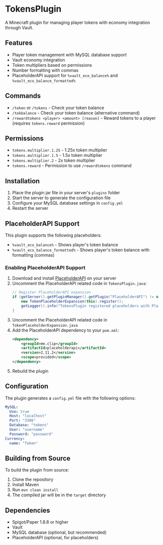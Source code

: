 # TokensPlugin

A Minecraft plugin for managing player tokens with economy integration through Vault.

## Features

- Player token management with MySQL database support
- Vault economy integration
- Token multipliers based on permissions
- Number formatting with commas
- PlaceholderAPI support for `%vault_eco_balance%` and `%vault_eco_balance_formatted%`

## Commands

- `/token` or `/tokens` - Check your token balance
- `/tokbalance` - Check your token balance (alternative command)
- `/rewardtokens <player> <amount> [reason]` - Reward tokens to a player (requires `tokens.reward` permission)

## Permissions

- `tokens.multiplier.1.25` - 1.25x token multiplier
- `tokens.multiplier.1.5` - 1.5x token multiplier
- `tokens.multiplier.2` - 2x token multiplier
- `tokens.reward` - Permission to use `/rewardtokens` command

## Installation

1. Place the plugin jar file in your server's `plugins` folder
2. Start the server to generate the configuration file
3. Configure your MySQL database settings in `config.yml`
4. Restart the server

## PlaceholderAPI Support

This plugin supports the following placeholders:
- `%vault_eco_balance%` - Shows player's token balance
- `%vault_eco_balance_formatted%` - Shows player's token balance with formatting (commas)

### Enabling PlaceholderAPI Support

1. Download and install [PlaceholderAPI](https://www.spigotmc.org/resources/placeholderapi.6245/) on your server
2. Uncomment the PlaceholderAPI related code in `TokensPlugin.java`:
   ```java
   // Register PlaceholderAPI expansion
   if (getServer().getPluginManager().getPlugin("PlaceholderAPI") != null) {
       new TokenPlaceholderExpansion(this).register();
       getLogger().info("TokensPlugin registered placeholders with PlaceholderAPI.");
   }
   ```
3. Uncomment the PlaceholderAPI related code in `TokenPlaceholderExpansion.java`
4. Add the PlaceholderAPI dependency to your `pom.xml`:
   ```xml
   <dependency>
       <groupId>me.clip</groupId>
       <artifactId>placeholderapi</artifactId>
       <version>2.11.2</version>
       <scope>provided</scope>
   </dependency>
   ```
5. Rebuild the plugin

## Configuration

The plugin generates a `config.yml` file with the following options:

```yaml
MySQL:
  Use: true
  Host: "localhost"
  Port: "3306"
  Database: "tokens"
  User: "username"
  Password: "password"
Currency:
  name: "Token"
```

## Building from Source

To build the plugin from source:

1. Clone the repository
2. Install Maven
3. Run `mvn clean install`
4. The compiled jar will be in the `target` directory

## Dependencies

- Spigot/Paper 1.8.8 or higher
- Vault
- MySQL database (optional, but recommended)
- PlaceholderAPI (optional, for placeholders)